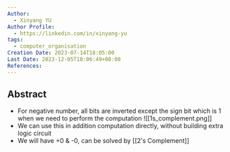 ```yaml
---
Author:
  - Xinyang YU
Author Profile:
  - https://linkedin.com/in/xinyang-yu
tags:
  - computer_organisation
Creation Date: 2023-07-14T18:05:00
Last Date: 2023-12-05T18:06:49+08:00
References: 
---
```

## Abstract 
* For negative number, all bits are inverted except the sign bit which is 1 when we need to perform the computation
![[1s_complement.png]]
* We can use this in addition computation directly, without building extra logic circuit 
* We will have +0 & -0, can be solved by [[2's Complement]]